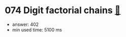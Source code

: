 074 Digit factorial chains [:link:](http://projecteuler.net/problem=74)  
========================

- answer: 402 
- min used time: 5100 ms

